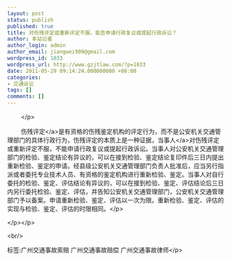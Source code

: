 ```yaml
---
layout: post
status: publish
published: true
title: 对伤残评定或重新评定不服，能否申请行政复议或提起行政诉讼？
author: 本站记者
author_login: admin
author_email: jiangwei909@gmail.com
wordpress_id: 1033
wordpress_url: http://www.gzjtlaw.com/?p=1033
date: 2011-05-29 09:14:24.000000000 +08:00
categories:
- 交通诉讼
tags: []
comments: []
---
```

<p><p><p>　　 <&#47;p><p>　　 <a>伤残评定<&#47;a>是有资格的伤残鉴定机构的评定行为，而不是公安机关交通管理部门的具体行政行为，伤残评定的本质上是一种证据，<a>当事人<&#47;a>对伤残评定或重新评定不服，不能申请行政复议或提起行政诉讼。当事人对公安机关交通管理部门的检验、鉴定结论有异议的，可以在接到检验、鉴定结论复印件后三日内提出重新检验、鉴定的申请。经县级公安机关交通管理部门负责人批准后，应当另行指派或者委托专业技术人员、有资格的鉴定机构进行重新检验、鉴定。当事人对自行委托的检验、鉴定、评估结论有异议的，可以在接到检验、鉴定、评估结论后三日内另行委托检验、鉴定、评估，并告知公安机关交通管理部门，公安机关交通管理部门予以备案。申请重新检验、鉴定、评估以一次为限。重新检验、鉴定、评估的实现与检验、鉴定、评估的时限相同。<&#47;p><p><&#47;p><&#47;p><br&#47;><p>标签:广州交通事故索赔 广州交通事故赔偿 广州交通事故律师<&#47;p>
